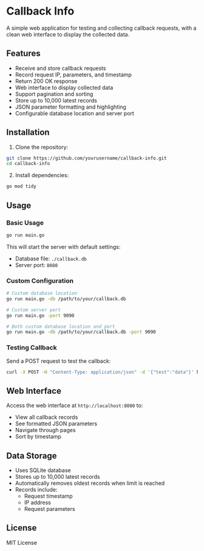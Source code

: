 # Callback Info

A simple web application for testing and collecting callback requests, with a clean web interface to display the collected data.

## Features

- Receive and store callback requests
- Record request IP, parameters, and timestamp
- Return 200 OK response
- Web interface to display collected data
- Support pagination and sorting
- Store up to 10,000 latest records
- JSON parameter formatting and highlighting
- Configurable database location and server port

## Installation

1. Clone the repository:
```bash
git clone https://github.com/yourusername/callback-info.git
cd callback-info
```

2. Install dependencies:
```bash
go mod tidy
```

## Usage

### Basic Usage
```bash
go run main.go
```
This will start the server with default settings:
- Database file: `./callback.db`
- Server port: `8080`

### Custom Configuration
```bash
# Custom database location
go run main.go -db /path/to/your/callback.db

# Custom server port
go run main.go -port 9090

# Both custom database location and port
go run main.go -db /path/to/your/callback.db -port 9090
```

### Testing Callback
Send a POST request to test the callback:
```bash
curl -X POST -H "Content-Type: application/json" -d '{"test":"data"}' http://localhost:8080/api/callback
```

## Web Interface

Access the web interface at `http://localhost:8080` to:
- View all callback records
- See formatted JSON parameters
- Navigate through pages
- Sort by timestamp

## Data Storage

- Uses SQLite database
- Stores up to 10,000 latest records
- Automatically removes oldest records when limit is reached
- Records include:
  - Request timestamp
  - IP address
  - Request parameters

## License

MIT License
